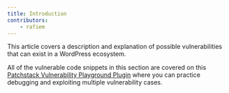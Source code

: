 ```yaml
---
title: Introduction
contributors:
    - rafiem
---
```


This article covers a description and explanation of possible vulnerabilities that can exist in a WordPress ecosystem. 

All of the vulnerable code snippets in this section are covered on this [Patchstack Vulnerability Playground Plugin](https://github.com/patchstack/vulnerability-playground) where you can practice debugging and exploiting multiple vulnerability cases.
